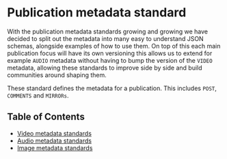 # Publication metadata standard

With the publication metadata standards growing and growing we have decided to split out the metadata into many easy to understand JSON schemas, alongside examples of how to use them. On top of this each main publication focus will have its own versioning this allows us to extend for example `AUDIO` metadata without having to bump the version of the `VIDEO` metadata, allowing these standards to improve side by side and build communities around shaping them.

These standard defines the metadata for a publication. This includes `POST`, `COMMENTS` and `MIRRORs`.

## Table of Contents

- [Video metadata standards](./video/README.md)
- [Audio metadata standards](./audio/README.md)
- [Image metadata standards](./image/README.md)
